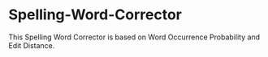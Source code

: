 # Spelling-Word-Corrector

This Spelling Word Corrector is based on Word Occurrence Probability and Edit Distance.
